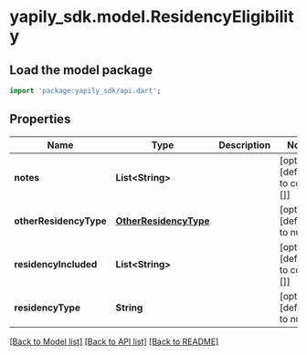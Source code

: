 # yapily_sdk.model.ResidencyEligibility

## Load the model package
```dart
import 'package:yapily_sdk/api.dart';
```

## Properties
Name | Type | Description | Notes
------------ | ------------- | ------------- | -------------
**notes** | **List&lt;String&gt;** |  | [optional] [default to const []]
**otherResidencyType** | [**OtherResidencyType**](OtherResidencyType.md) |  | [optional] [default to null]
**residencyIncluded** | **List&lt;String&gt;** |  | [optional] [default to const []]
**residencyType** | **String** |  | [optional] [default to null]

[[Back to Model list]](../README.md#documentation-for-models) [[Back to API list]](../README.md#documentation-for-api-endpoints) [[Back to README]](../README.md)


